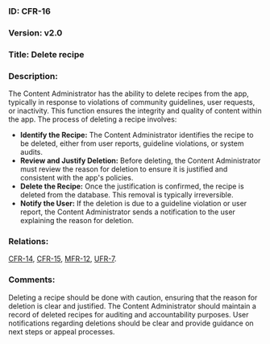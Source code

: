 ### ID: CFR-16

### Version: v2.0
 
### Title: Delete recipe
  
### Description: 

The Content Administrator has the ability to delete recipes from the app, typically in response to violations of community guidelines, user requests, or inactivity. This function ensures the integrity and quality of content within the app. The process of deleting a recipe involves:

* **Identify the Recipe:** The Content Administrator identifies the recipe to be deleted, either from user reports, guideline violations, or system audits.
* **Review and Justify Deletion:** Before deleting, the Content Administrator must review the reason for deletion to ensure it is justified and consistent with the app's policies.
* **Delete the Recipe:** Once the justification is confirmed, the recipe is deleted from the database. This removal is typically irreversible.
* **Notify the User:** If the deletion is due to a guideline violation or user report, the Content Administrator sends a notification to the user explaining the reason for deletion.

### Relations:
[CFR-14](https://github.com/carmensat/RECIPE-ROULETTE/blob/main/REQUIREMENTS/CFR-14.md), 
[CFR-15](https://github.com/carmensat/RECIPE-ROULETTE/blob/main/REQUIREMENTS/CFR-15.md), 
[MFR-12](https://github.com/carmensat/RECIPE-ROULETTE/blob/main/REQUIREMENTS/MFR-12.md), 
[UFR-7](https://github.com/carmensat/RECIPE-ROULETTE/blob/main/REQUIREMENTS/UFR-7.md).


### Comments: 
Deleting a recipe should be done with caution, ensuring that the reason for deletion is clear and justified. The Content Administrator should maintain a record of deleted recipes for auditing and accountability purposes. User notifications regarding deletions should be clear and provide guidance on next steps or appeal processes.
